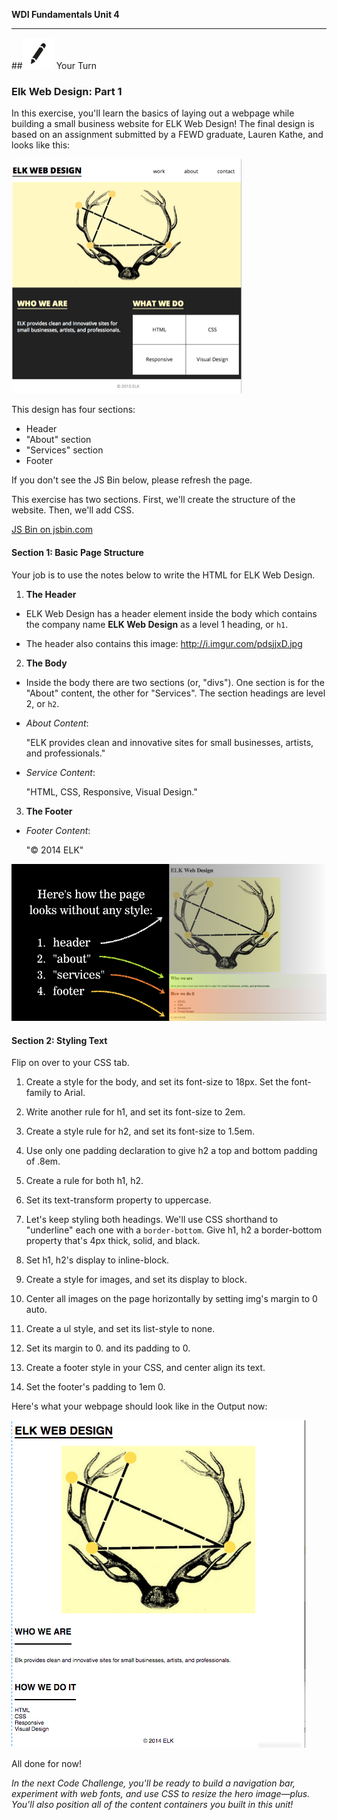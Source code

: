 **WDI Fundamentals Unit 4**

---

##![Your Turn](../assets/exercise.png) Your Turn

### Elk Web Design: Part 1

In this exercise, you'll learn the basics of laying out a webpage while building a small business website for ELK Web Design! The final design is based on an assignment submitted by a FEWD graduate, Lauren Kathe, and looks like this:

![](../assets/elkwebdesign/elkwebdesign.png)

This design has four sections:

* Header
* "About" section
* "Services" section
* Footer

If you don't see the JS Bin below, please refresh the page.

This exercise has two sections. First, we'll create the structure of the website. Then, we'll add CSS. 

<a class="jsbin-embed" href="http://jsbin.com/guviweg/embed?html&height=600px">JS Bin on jsbin.com</a><script src="http://static.jsbin.com/js/embed.min.js?3.35.12"></script>

#### Section 1: Basic Page Structure
Your job is to use the notes below to write the HTML for ELK Web Design.

1) **The Header**
  * ELK Web Design has a header element inside the body which contains the company name **ELK Web Design** as a level 1 heading, or `h1`.

  * The header also contains this image: http://i.imgur.com/pdsjjxD.jpg

2) **The Body**
  * Inside the body there are two sections (or, "divs"). One section is for the "About" content, the other for "Services". The section headings are level 2, or `h2`.

  * _About Content_:

    "ELK provides clean and innovative sites for small businesses, artists, and professionals."

  * _Service Content_:

    "HTML, CSS, Responsive, Visual Design."

3) **The Footer**
  
  * _Footer Content_:

    "&copy; 2014 ELK"

![](../assets/elkwebdesign/elkheader.png)

#### Section 2: Styling Text

Flip on over to your CSS tab.

1) Create a style for the body, and set its font-size to 18px. Set the font-family to Arial.

2) Write another rule for h1, and set its font-size to 2em.

3) Create a style rule for h2, and set its font-size to 1.5em.

4) Use only one padding declaration to give h2 a top and bottom padding of .8em.

5) Create a rule for both h1, h2.

6) Set its text-transform property to uppercase.

7) Let's keep styling both headings. We'll use CSS shorthand to "underline" each one with a `border-bottom`. Give h1, h2 a border-bottom property that's 4px thick, solid, and black.

8) Set h1, h2's display to inline-block.

9) Create a style for images, and set its display to block.

10) Center all images on the page horizontally by setting img's margin to 0 auto.

11) Create a ul style, and set its list-style to none.

12) Set its margin to 0. and its padding to 0.

13) Create a footer style in your CSS, and center align its text.

14) Set the footer's padding to 1em 0.

Here's what your webpage should look like in the Output now:

![](/assets/elkwebdesign/elkchapter5.png)

All done for now!

*In the next Code Challenge, you'll be ready to build a navigation bar, experiment with web fonts, and use CSS to resize the hero image—plus. You'll also position all of the content containers you built in this unit!*
